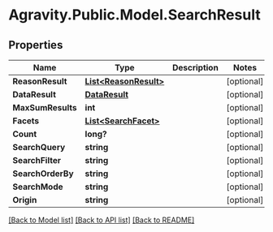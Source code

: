 # Agravity.Public.Model.SearchResult

## Properties

Name | Type | Description | Notes
------------ | ------------- | ------------- | -------------
**ReasonResult** | [**List&lt;ReasonResult&gt;**](ReasonResult.md) |  | [optional] 
**DataResult** | [**DataResult**](DataResult.md) |  | [optional] 
**MaxSumResults** | **int** |  | [optional] 
**Facets** | [**List&lt;SearchFacet&gt;**](SearchFacet.md) |  | [optional] 
**Count** | **long?** |  | [optional] 
**SearchQuery** | **string** |  | [optional] 
**SearchFilter** | **string** |  | [optional] 
**SearchOrderBy** | **string** |  | [optional] 
**SearchMode** | **string** |  | [optional] 
**Origin** | **string** |  | [optional] 

[[Back to Model list]](../README.md#documentation-for-models) [[Back to API list]](../README.md#documentation-for-api-endpoints) [[Back to README]](../README.md)


